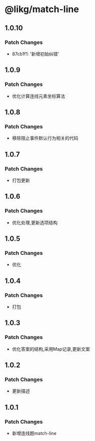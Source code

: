 # @likg/match-line

## 1.0.10

### Patch Changes

- 87cb1f1: '新增初始纠错'

## 1.0.9

### Patch Changes

- 优化计算连线元素坐标算法

## 1.0.8

### Patch Changes

- 移除阻止事件默认行为相关的代码

## 1.0.7

### Patch Changes

- 打包更新

## 1.0.6

### Patch Changes

- 优化处理,更新选项结构

## 1.0.5

### Patch Changes

- 优化

## 1.0.4

### Patch Changes

- 打包

## 1.0.3

### Patch Changes

- 优化答案的结构,采用Map记录,更新文案

## 1.0.2

### Patch Changes

- 更新描述

## 1.0.1

### Patch Changes

- 新增连线题match-line

